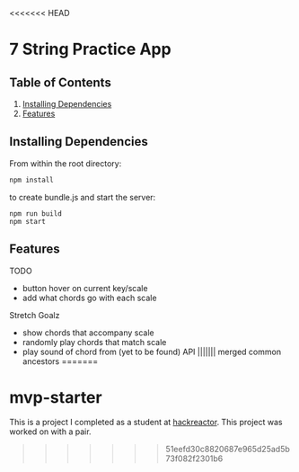 <<<<<<< HEAD
# 7 String Practice App

## Table of Contents

1. [Installing Dependencies](#installing-dependencies)
1. [Features](#api-requests)

## Installing Dependencies

From within the root directory:
```sh
npm install
```

to create bundle.js and start the server:
```
npm run build
npm start
```

## Features

TODO
  - button hover on current key/scale
  - add what chords go with each scale

Stretch Goalz
  - show chords that accompany scale
  - randomly play chords that match scale
  - play sound of chord from (yet to be found) API
||||||| merged common ancestors
=======
# mvp-starter
This is a project I completed as a student at [hackreactor](http://hackreactor.com). This project was worked on with a pair.
>>>>>>> 51eefd30c8820687e965d25ad5b73f082f2301b6
